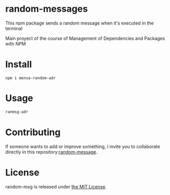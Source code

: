 # random-messages
This npm package sends a random message when it's executed in the terminal

Main proyect of the course of Management of Dependencies and Packages with NPM

# Install

```npm
npm i mensa-random-adr
```

# Usage

```bash
ranmsg-adr
```

# Contributing
If someone wants to add or improve something, I invite you to collaborate directly in this repository:[random-message](https://github.com/Adriel-Pezo-2004/random-message).

# License
random-msg is released under [the MIT License](https://opensource.org/licenses/MIT).